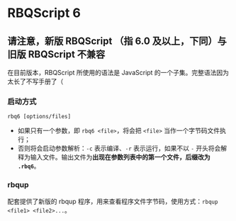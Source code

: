 # RBQScript 6

## 请注意，新版 RBQScript （指 6.0 及以上，下同）与旧版 RBQScript **不兼容**

在目前版本，RBQScript 所使用的语法是 JavaScript 的一个子集。完整语法因为太长了不写手册了（

### 启动方式

`rbq6 [options/files]`

- 如果只有一个参数，即 `rbq6 <file>`，将会把 `<file>` 当作一个字节码文件执行；
- 否则将会启动参数解析：`-c` 表示编译、`-r` 表示运行，如果不以 `-` 开头将会解释为输入文件。输出文件为**出现在参数列表中的第一个文件，后缀改为 `.rbq6`**。

### rbqup

配套提供了新版的 rbqup 程序，用来查看程序文件字节码，使用方式：`rbqup <file1> <file2>...`。
